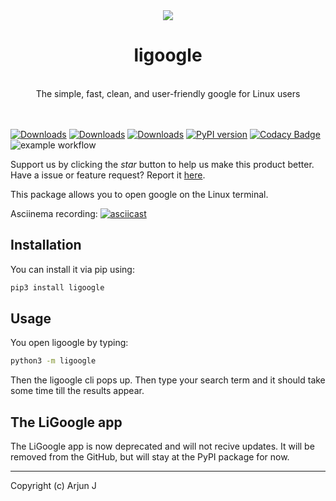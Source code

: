 <div align="center"><img src="https://user-images.githubusercontent.com/68869672/201534658-24a76cdc-e5be-47af-ab99-b55aeca29ec7.gif"></div>

# <div align="center">ligoogle</div>
<br>
<div align="center">The simple, fast, clean, and user-friendly google for Linux users</div>
<br><br>

[![Downloads](https://pepy.tech/badge/ligoogle)](https://pepy.tech/project/ligoogle)
[![Downloads](https://pepy.tech/badge/ligoogle/month)](https://pepy.tech/project/ligoogle)
[![Downloads](https://pepy.tech/badge/ligoogle/week)](https://pepy.tech/project/ligoogle)
[![PyPI version](https://badge.fury.io/py/ligoogle.svg)](https://badge.fury.io/py/ligoogle)
[![Codacy Badge](https://app.codacy.com/project/badge/Grade/f203efce1d344e52b3f0e7ca0ca5b622)](https://www.codacy.com/gh/carrotscript/ligoogle/dashboard?utm_source=github.com&amp;utm_medium=referral&amp;utm_content=carrotscript/ligoogle&amp;utm_campaign=Badge_Grade)
![example workflow](https://github.com/carrotscript/ligoogle/actions/workflows/codeql.yml/badge.svg)

Support us by clicking the *star* button to help us make this product better.
Have a issue or feature request? Report it [here](https://github.com/carrotscript/ligoogle/issues).

This package allows you to open google on the Linux terminal.

Asciinema recording:
[![asciicast](https://asciinema.org/a/537357.svg)](https://asciinema.org/a/537357)

## Installation

You can install it via pip using:

```bash
pip3 install ligoogle
```

## Usage

You open ligoogle by typing:

```bash
python3 -m ligoogle
```

Then the ligoogle cli pops up. Then type your search term and it should take some time till the results appear.

## The LiGoogle app

The LiGoogle app is now deprecated and will not recive updates. It will be removed from the GitHub, but will stay at the PyPI package for now.

---

Copyright (c) Arjun J
